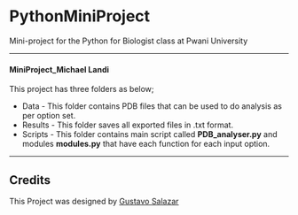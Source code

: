 # PythonMiniProject
Mini-project for the Python for Biologist class at Pwani University

----

#### MiniProject_Michael Landi 

This project has three folders as below;
- Data - This folder contains PDB files that can be used to do analysis as per option set.
- Results - This folder saves all exported files in .txt format.
- Scripts - This folder contains main script called **PDB_analyser.py** and modules **modules.py** that have each function for each input option.   

----


## Credits
This Project was designed by [Gustavo Salazar]()
